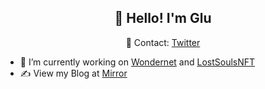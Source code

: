 <h2 align="center">👋 Hello! I'm Glu</h2>
<p align="center">
  📱 Contact: <a href="https://twitter.com/0xglu">Twitter</a>
  
</p>

- 🔭 I’m currently working on [Wondernet](https://github.com/Openspace-Protocol) and [LostSoulsNFT](https://twitter.com/lostsoulsnft)
- ✍️ View my Blog at [Mirror](https://mirror.xyz/0xglu.eth)


<!--START_SECTION:waka-->
<!--END_SECTION:waka-->
